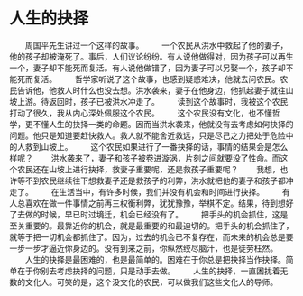 # 人生的抉择
　　周国平先生讲过一个这样的故事。 
　　一个农民从洪水中救起了他的妻子，他的孩子却被淹死了。事后，人们议论纷纷。有人说他做得对，因为孩子可以再生一个，妻子却不能死而复活。有人说他做错了，因为妻子可以另娶一个，孩子却不能死而复活。 
　　哲学家听说了这个故事，也感到疑惑难决，他就去问农民。农民告诉他，他救人时什么也没去想。洪水袭来，妻子在他身边，他抓起妻子就往山坡上游。待返回时，孩子已被洪水冲走了。 
　　读到这个故事时，我被这个农民打动了很久，我从内心深处佩服这个农民。 
　　这个农民没有文化，也不懂哲学，更不懂人生的抉择一类的命题。因而当洪水袭来，他就没有去考虑如何抉择的问题。他只是知道要赶快救人。救人就不能舍近救远，只是尽己之力把处于危险中的人救到山坡上。 
　　这个农民如果进行了一番抉择的话，事情的结果会是怎么样呢？ 
　　洪水袭来了，妻子和孩子被卷进漩涡，片刻之间就要没了性命。而这个农民还在山坡上进行抉择，救妻子重要呢，还是救孩子重要呢？ 
　　我想，也许等不到农民继续往下想救妻子还是救孩子的利弊，洪水就把他的妻子和孩子都冲走了。 
　　在生活当中，有许多时候，我们并没有机会和时间进行抉择。 
　　有人总喜欢在做一件事情之前再三权衡利弊，犹犹豫豫，举棋不定。结果，待到想好了去做的时候，早已时过境迁，机会已经没有了。 
　　把手头的机会抓住，这是至关重要的。最靠近你的机会，就是最重要的和最迫切的。把手头的机会抓住了，就等于把一切机会都抓住了。因为，过去的机会已不复存在，而未来的机会总是要一步一步才逼近你身边的。没有到来之前，你纵然绞尽脑汁，也是徒劳枉然。 
　　人生的抉择是最困难的，也是最简单的。困难在于你总是把抉择当作抉择。简单在于你别去考虑抉择的问题，只是动手去做。 
　　人生的抉择，一直困扰着无数的文化人。可笑的是，这个没文化的农民，可以做我们这些文化人的导师。
 